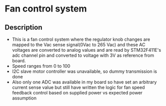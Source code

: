 # Fan control system
## Description
* This is a fan control system where the regulator knob changes are mapped to the Vac sense signal(0Vac to 265 Vac) and these AC voltages are converted to analog values and are read by STM32F411E's adc channel pin and converted to voltage with 3V as reference from board.
* Speed ranges from 0 to 100
* I2C slave motor controller was unavailable, so dummy transmission is done
* Also only one ADC was available in my board so have set an arbitrary current sense value but still have written the logic for fan speed feedback control based on supplied power vs expected power assumption
